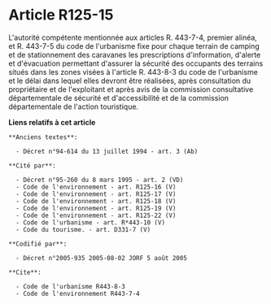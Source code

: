 # Article R125-15

L'autorité compétente mentionnée aux articles R. 443-7-4, premier alinéa, et R. 443-7-5 du code de l'urbanisme fixe pour
chaque terrain de camping et de stationnement des caravanes les prescriptions d'information, d'alerte et d'évacuation
permettant d'assurer la sécurité des occupants des terrains situés dans les zones visées à l'article R. 443-8-3 du code de
l'urbanisme et le délai dans lequel elles devront être réalisées, après consultation du propriétaire et de l'exploitant et
après avis de la commission consultative départementale de sécurité et d'accessibilité et de la commission départementale de
l'action touristique.

**Liens relatifs à cet article**

	**Anciens textes**:

	  - Décret n°94-614 du 13 juillet 1994 - art. 3 (Ab)

	**Cité par**:

	  - Décret n°95-260 du 8 mars 1995 - art. 2 (VD)
	  - Code de l'environnement - art. R125-16 (V)
	  - Code de l'environnement - art. R125-17 (V)
	  - Code de l'environnement - art. R125-18 (V)
	  - Code de l'environnement - art. R125-19 (V)
	  - Code de l'environnement - art. R125-22 (V)
	  - Code de l'urbanisme - art. R*443-10 (V)
	  - Code du tourisme. - art. D331-7 (V)

	**Codifié par**:

	  - Décret n°2005-935 2005-08-02 JORF 5 août 2005

	**Cite**:

	  - Code de l'urbanisme R443-8-3
	  - Code de l'environnement R443-7-4
